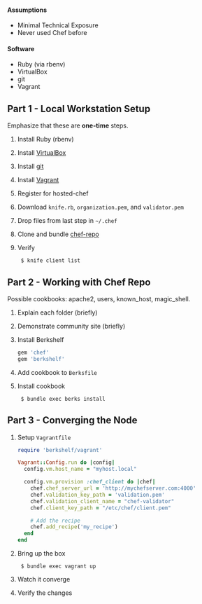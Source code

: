 #### Assumptions
- Minimal Technical Exposure
- Never used Chef before

#### Software
- Ruby (via rbenv)
- VirtualBox
- git
- Vagrant

Part 1 - Local Workstation Setup
--------------------------------
Emphasize that these are **one-time** steps.

1. Install Ruby (rbenv)
1. Install [VirtualBox](http://virtualbox.org)
1. Install [git](http://git-scm.org)
1. Install [Vagrant](http://vagrantup.org)
1. Register for hosted-chef
1. Download `knife.rb`, `organization.pem`, and `validator.pem`
1. Drop files from last step in `~/.chef`
1. Clone and bundle [chef-repo](https://github.com/opscode/chef-repo)
1. Verify

        $ knife client list

Part 2 - Working with Chef Repo
-------------------------------
Possible cookbooks: apache2, users, known_host, magic_shell.

1. Explain each folder (briefly)
1. Demonstrate community site (briefly)
1. Install Berkshelf

    ```ruby
    gem 'chef'
    gem 'berkshelf'
    ```

1. Add cookbook to `Berksfile`
1. Install cookbook

        $ bundle exec berks install

Part 3 - Converging the Node
----------------------------
1. Setup `Vagrantfile`

    ```ruby
    require 'berkshelf/vagrant'

    Vagrant::Config.run do |config|
      config.vm.host_name = "myhost.local"

      config.vm.provision :chef_client do |chef|
        chef.chef_server_url = 'http://mychefserver.com:4000'
        chef.validation_key_path = 'validation.pem'
        chef.validation_client_name = "chef-validator"
        chef.client_key_path = "/etc/chef/client.pem"

        # Add the recipe
        chef.add_recipe('my_recipe')
      end
    end
    ```

1. Bring up the box

        $ bundle exec vagrant up

1. Watch it converge

1. Verify the changes
